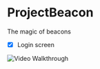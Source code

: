 ProjectBeacon
=============

The magic of beacons

* [x] Login screen

![Video Walkthrough](anim_ble.gif)
